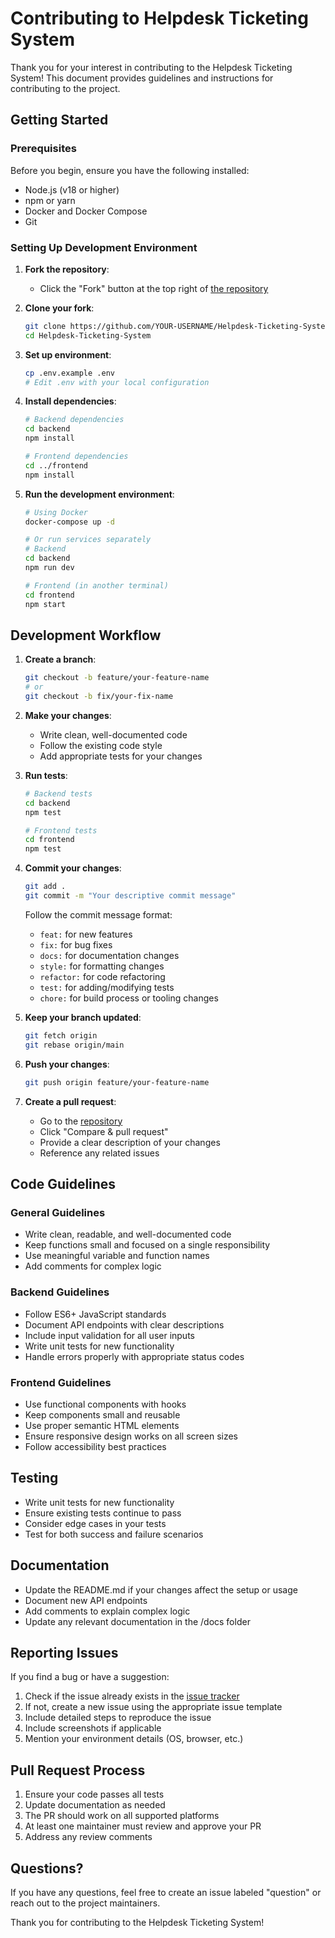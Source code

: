 # Contributing to Helpdesk Ticketing System

Thank you for your interest in contributing to the Helpdesk Ticketing System! This document provides guidelines and instructions for contributing to the project.

## Getting Started

### Prerequisites

Before you begin, ensure you have the following installed:

- Node.js (v18 or higher)
- npm or yarn
- Docker and Docker Compose
- Git

### Setting Up Development Environment

1. **Fork the repository**:

   - Click the "Fork" button at the top right of [the repository](https://github.com/kovendhan5/Helpdesk-Ticketing-System)

2. **Clone your fork**:

   ```bash
   git clone https://github.com/YOUR-USERNAME/Helpdesk-Ticketing-System.git
   cd Helpdesk-Ticketing-System
   ```

3. **Set up environment**:

   ```bash
   cp .env.example .env
   # Edit .env with your local configuration
   ```

4. **Install dependencies**:

   ```bash
   # Backend dependencies
   cd backend
   npm install

   # Frontend dependencies
   cd ../frontend
   npm install
   ```

5. **Run the development environment**:

   ```bash
   # Using Docker
   docker-compose up -d

   # Or run services separately
   # Backend
   cd backend
   npm run dev

   # Frontend (in another terminal)
   cd frontend
   npm start
   ```

## Development Workflow

1. **Create a branch**:

   ```bash
   git checkout -b feature/your-feature-name
   # or
   git checkout -b fix/your-fix-name
   ```

2. **Make your changes**:

   - Write clean, well-documented code
   - Follow the existing code style
   - Add appropriate tests for your changes

3. **Run tests**:

   ```bash
   # Backend tests
   cd backend
   npm test

   # Frontend tests
   cd frontend
   npm test
   ```

4. **Commit your changes**:

   ```bash
   git add .
   git commit -m "Your descriptive commit message"
   ```

   Follow the commit message format:

   - `feat:` for new features
   - `fix:` for bug fixes
   - `docs:` for documentation changes
   - `style:` for formatting changes
   - `refactor:` for code refactoring
   - `test:` for adding/modifying tests
   - `chore:` for build process or tooling changes

5. **Keep your branch updated**:

   ```bash
   git fetch origin
   git rebase origin/main
   ```

6. **Push your changes**:

   ```bash
   git push origin feature/your-feature-name
   ```

7. **Create a pull request**:
   - Go to the [repository](https://github.com/kovendhan5/Helpdesk-Ticketing-System)
   - Click "Compare & pull request"
   - Provide a clear description of your changes
   - Reference any related issues

## Code Guidelines

### General Guidelines

- Write clean, readable, and well-documented code
- Keep functions small and focused on a single responsibility
- Use meaningful variable and function names
- Add comments for complex logic

### Backend Guidelines

- Follow ES6+ JavaScript standards
- Document API endpoints with clear descriptions
- Include input validation for all user inputs
- Write unit tests for new functionality
- Handle errors properly with appropriate status codes

### Frontend Guidelines

- Use functional components with hooks
- Keep components small and reusable
- Use proper semantic HTML elements
- Ensure responsive design works on all screen sizes
- Follow accessibility best practices

## Testing

- Write unit tests for new functionality
- Ensure existing tests continue to pass
- Consider edge cases in your tests
- Test for both success and failure scenarios

## Documentation

- Update the README.md if your changes affect the setup or usage
- Document new API endpoints
- Add comments to explain complex logic
- Update any relevant documentation in the /docs folder

## Reporting Issues

If you find a bug or have a suggestion:

1. Check if the issue already exists in the [issue tracker](https://github.com/kovendhan5/Helpdesk-Ticketing-System/issues)
2. If not, create a new issue using the appropriate issue template
3. Include detailed steps to reproduce the issue
4. Include screenshots if applicable
5. Mention your environment details (OS, browser, etc.)

## Pull Request Process

1. Ensure your code passes all tests
2. Update documentation as needed
3. The PR should work on all supported platforms
4. At least one maintainer must review and approve your PR
5. Address any review comments

## Questions?

If you have any questions, feel free to create an issue labeled "question" or reach out to the project maintainers.

Thank you for contributing to the Helpdesk Ticketing System!

